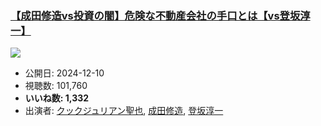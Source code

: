 ### [【成田修造vs投資の闇】危険な不動産会社の手口とは【vs登坂淳一】](https://www.youtube.com/watch?v=Wm39W-2ROyI)
[![](https://img.youtube.com/vi/Wm39W-2ROyI/sddefault.jpg)](https://www.youtube.com/watch?v=Wm39W-2ROyI)
-   公開日: 2024-12-10
-   視聴数: 101,760
-   **いいね数: 1,332**
-   出演者: [クックジュリアン聖也](/rehacq_fan/people/クックジュリアン聖也 "wikilink"), [成田修造](/rehacq_fan/people/成田修造 "wikilink"), [登坂淳一](/rehacq_fan/people/登坂淳一 "wikilink")
